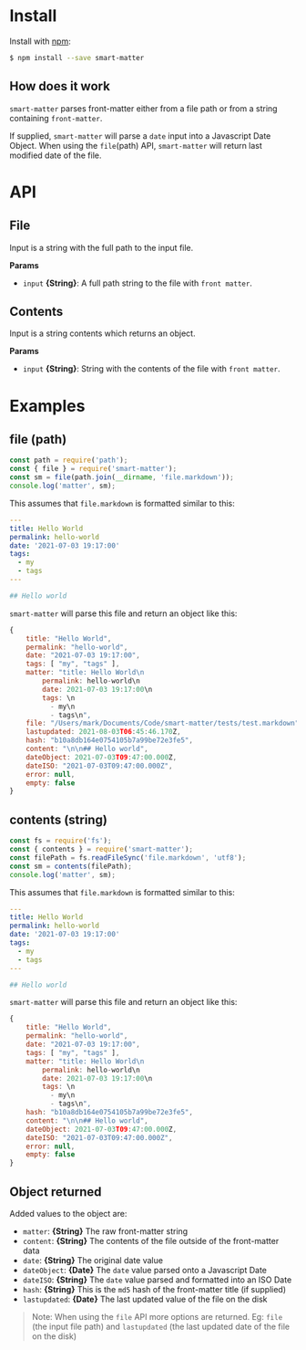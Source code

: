 # Install

Install with [npm](https://www.npmjs.com/):

```sh
$ npm install --save smart-matter
```

## How does it work

`smart-matter` parses front-matter either from a file path or from a string containing `front-matter`.

If supplied, `smart-matter` will parse a `date` input into a Javascript Date Object. When using the `file`(path) API, `smart-matter` will return last modified date of the file.

# API

## File

Input is a string with the full path to the input file.

**Params**

* `input` **{String}**: A full path string to the file with `front matter`.

## Contents

Input is a string contents which returns an object.

**Params**

* `input` **{String}**: String with the contents of the file with `front matter`.

# Examples

## file (path)

```js
const path = require('path');
const { file } = require('smart-matter');
const sm = file(path.join(__dirname, 'file.markdown'));
console.log('matter', sm);
```

This assumes that `file.markdown` is formatted similar to this:

``` yaml
---
title: Hello World
permalink: hello-world
date: '2021-07-03 19:17:00'
tags: 
  - my
  - tags
---

## Hello world
```

`smart-matter` will parse this file and return an object like this:

```javascript
{
    title: "Hello World",
    permalink: "hello-world",
    date: "2021-07-03 19:17:00",
    tags: [ "my", "tags" ],
    matter: "title: Hello World\n
        permalink: hello-world\n
        date: 2021-07-03 19:17:00\n
        tags: \n
          - my\n
          - tags\n",
    file: "/Users/mark/Documents/Code/smart-matter/tests/test.markdown",
    lastupdated: 2021-08-03T06:45:46.170Z,
    hash: "b10a8db164e0754105b7a99be72e3fe5",
    content: "\n\n## Hello world",
    dateObject: 2021-07-03T09:47:00.000Z,
    dateISO: "2021-07-03T09:47:00.000Z",
    error: null,
    empty: false
}
```

## contents (string)

```js
const fs = require('fs');
const { contents } = require('smart-matter');
const filePath = fs.readFileSync('file.markdown', 'utf8');
const sm = contents(filePath);
console.log('matter', sm);
```

This assumes that `file.markdown` is formatted similar to this:

``` yaml
---
title: Hello World
permalink: hello-world
date: '2021-07-03 19:17:00'
tags: 
  - my
  - tags
---

## Hello world
```

`smart-matter` will parse this file and return an object like this:

```javascript
{
    title: "Hello World",
    permalink: "hello-world",
    date: "2021-07-03 19:17:00",
    tags: [ "my", "tags" ],
    matter: "title: Hello World\n
        permalink: hello-world\n
        date: 2021-07-03 19:17:00\n
        tags: \n
          - my\n
          - tags\n",
    hash: "b10a8db164e0754105b7a99be72e3fe5",
    content: "\n\n## Hello world",
    dateObject: 2021-07-03T09:47:00.000Z,
    dateISO: "2021-07-03T09:47:00.000Z",
    error: null,
    empty: false
}
```

## Object returned

Added values to the object are:

- `matter`: **{String}** The raw front-matter string
- `content`: **{String}** The contents of the file outside of the front-matter data
- `date`: **{String}** The original date value
- `dateObject`: **{Date}** The `date` value parsed onto a Javascript Date
- `dateISO`: **{String}** The `date` value parsed and formatted into an ISO Date
- `hash`: **{String}** This is the `md5` hash of the front-matter title (if supplied)
- `lastupdated`: **{Date}** The last updated value of the file on the disk 

> Note: When using the `file` API more options are returned. Eg: `file` (the input file path) and `lastupdated` (the last updated date of the file on the disk)